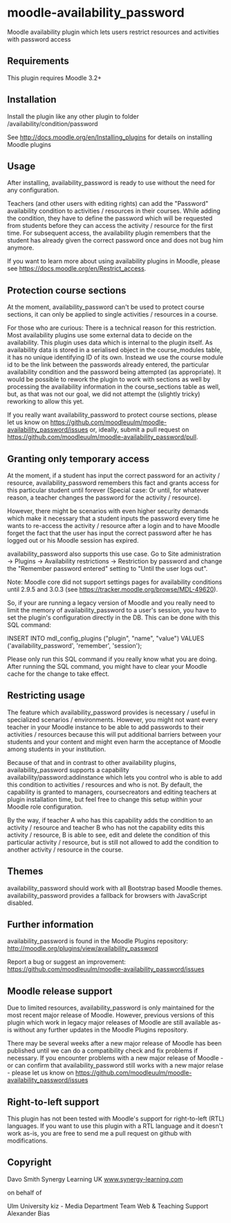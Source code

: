 moodle-availability_password
============================

Moodle availability plugin which lets users restrict resources and activities with password access


Requirements
------------

This plugin requires Moodle 3.2+


Installation
------------

Install the plugin like any other plugin to folder
/availability/condition/password

See http://docs.moodle.org/en/Installing_plugins for details on installing Moodle plugins


Usage
-----

After installing, availability_password is ready to use without the need for any configuration.

Teachers (and other users with editing rights) can add the "Password" availability condition to activities / resources in their courses. While adding the condition, they have to define the password which will be requested from students before they can access the activity / resource for the first time. For subsequent access, the availability plugin remembers that the student has already given the correct password once and does not bug him anymore.

If you want to learn more about using availability plugins in Moodle, please see https://docs.moodle.org/en/Restrict_access.


Protection course sections
--------------------------

At the moment, availability_password can't be used to protect course sections, it can only be applied to single activities / resources in a course.

For those who are curious: There is a technical reason for this restriction. Most availability plugins use some external data to decide on the availability. This plugin uses data which is internal to the plugin itself. As availability data is stored in a serialised object in the course_modules table, it has no unique identifying ID of its own. Instead we use the course module id to be the link between the passwords already entered, the particular availability condition and the password being attempted (as appropriate).
It would be possible to rework the plugin to work with sections as well by processing the availability information in the course_sections table as well, but, as that was not our goal, we did not attempt the (slightly tricky) reworking to allow this yet.

If you really want availability_password to protect course sections, please let us know on https://github.com/moodleuulm/moodle-availability_password/issues or, ideally, submit a pull request on https://github.com/moodleuulm/moodle-availability_password/pull.


Granting only temporary access
------------------------------

At the moment, if a student has input the correct password for an activity / resource, availability_password remembers this fact and grants access for this particular student until forever (Special case: Or until, for whatever reason, a teacher changes the password for the activity / resource).

However, there might be scenarios with even higher security demands which make it necessary that a student inputs the password every time he wants to re-access the activity / resource after a login and to have Moodle forget the fact that the user has input the correct password after he has logged out or his Moodle session has expired.

availability_password also supports this use case. Go to Site administration -> Plugins -> Availability restrictions -> Restriction by password and change the "Remember password entered" setting to "Until the user logs out".

Note:
Moodle core did not support settings pages for availability conditions until 2.9.5 and 3.0.3 (see https://tracker.moodle.org/browse/MDL-49620).

So, if your are running a legacy version of Moodle and you really need to limit the memory of availability_password to a user's session, you have to set the plugin's configuration directly in the DB. This can be done with this SQL command:

INSERT INTO mdl_config_plugins ("plugin", "name", "value") VALUES ('availability_password', 'remember', 'session');

Please only run this SQL command if you really know what you are doing. After running the SQL command, you might have to clear your Moodle cache for the change to take effect.


Restricting usage
-----------------

The feature which availability_password provides is necessary / useful in specialized scenarios / environments. However, you might not want every teacher in your Moodle instance to be able to add passwords to their activities / resources because this will put additional barriers between your students and your content and might even harm the acceptance of Moodle among students in your institution.

Because of that and in contrast to other availability plugins, availability_password supports a capability availability/password:addinstance which lets you control who is able to add this condition to activities / resources and who is not. By default, the capability is granted to managers, coursecreators and editing teachers at plugin installation time, but feel free to change this setup within your Moodle role configuration.

By the way, if teacher A who has this capability adds the condition to an activity / resource and teacher B who has not the capability edits this activity / resource, B is able to see, edit and delete the condition of this particular activity / resource, but is still not allowed to add the condition to another activity / resource in the course.


Themes
------

availability_password should work with all Bootstrap based Moodle themes.
availability_password provides a fallback for browsers with JavaScript disabled.


Further information
-------------------

availability_password is found in the Moodle Plugins repository: http://moodle.org/plugins/view/availability_password

Report a bug or suggest an improvement: https://github.com/moodleuulm/moodle-availability_password/issues


Moodle release support
----------------------

Due to limited resources, availability_password is only maintained for the most recent major release of Moodle. However, previous versions of this plugin which work in legacy major releases of Moodle are still available as-is without any further updates in the Moodle Plugins repository.

There may be several weeks after a new major release of Moodle has been published until we can do a compatibility check and fix problems if necessary. If you encounter problems with a new major release of Moodle - or can confirm that availability_password still works with a new major relase - please let us know on https://github.com/moodleuulm/moodle-availability_password/issues


Right-to-left support
---------------------

This plugin has not been tested with Moodle's support for right-to-left (RTL) languages.
If you want to use this plugin with a RTL language and it doesn't work as-is, you are free to send me a pull request on
github with modifications.


Copyright
---------

Davo Smith
Synergy Learning UK
www.synergy-learning.com

on behalf of

Ulm University
kiz - Media Department
Team Web & Teaching Support
Alexander Bias
